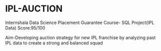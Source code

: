 # IPL-AUCTION
Internshala Data Science Placement Guarantee Course- SQL Project(IPL Data) Score:95/100

Aim-Developing auction strategy for new IPL franchise by analyzing past IPL data to create a strong
and balanced squad
